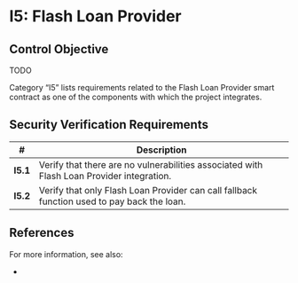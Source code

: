 # I5: Flash Loan Provider

## Control Objective

TODO

Category “I5” lists requirements related to the Flash Loan Provider smart contract as one of the components with which the project integrates.

## Security Verification Requirements

| # | Description |
| --- | --- |
| **I5.1** | Verify that there are no vulnerabilities associated with Flash Loan Provider integration. |
| **I5.2** | Verify that only Flash Loan Provider can call fallback function used to pay back the loan. | 

## References

For more information, see also:

* []()